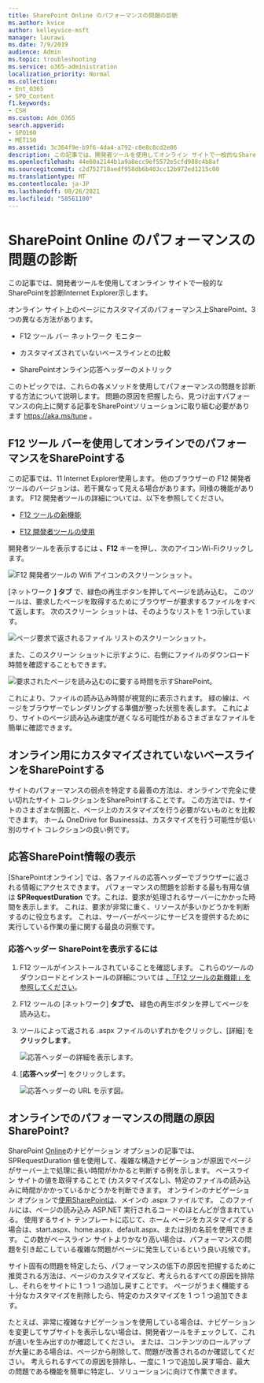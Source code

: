 ```yaml
---
title: SharePoint Online のパフォーマンスの問題の診断
ms.author: kvice
author: kelleyvice-msft
manager: laurawi
ms.date: 7/9/2019
audience: Admin
ms.topic: troubleshooting
ms.service: o365-administration
localization_priority: Normal
ms.collection:
- Ent_O365
- SPO_Content
f1.keywords:
- CSH
ms.custom: Adm_O365
search.appverid:
- SPO160
- MET150
ms.assetid: 3c364f9e-b9f6-4da4-a792-c8e8c8cd2e86
description: この記事では、開発者ツールを使用してオンライン サイトで一般的なSharePointを診断Internet Explorer示します。
ms.openlocfilehash: 44e60a2144b1a9a8ecc9ef5572e5cfd988c4b8af
ms.sourcegitcommit: c2d752718aedf958db6b403cc12b972ed1215c00
ms.translationtype: MT
ms.contentlocale: ja-JP
ms.lasthandoff: 08/26/2021
ms.locfileid: "58561100"
---
```

# <a name="diagnosing-performance-issues-with-sharepoint-online"></a>SharePoint Online のパフォーマンスの問題の診断

この記事では、開発者ツールを使用してオンライン サイトで一般的なSharePointを診断Internet Explorer示します。
  
オンライン サイト上のページにカスタマイズのパフォーマンス上SharePoint、3 つの異なる方法があります。
  
- F12 ツール バー ネットワーク モニター

- カスタマイズされていないベースラインとの比較

- SharePointオンライン応答ヘッダーのメトリック

このトピックでは、これらの各メソッドを使用してパフォーマンスの問題を診断する方法について説明します。 問題の原因を把握したら、見つけ出すパフォーマンスの向上に関する記事をSharePointソリューションに取り組む必要があります https://aka.ms/tune 。
  
## <a name="using-the-f12-tool-bar-to-diagnose-performance-in-sharepoint-online"></a>F12 ツール バーを使用してオンラインでのパフォーマンスをSharePointする
<a name="F12ToolInfo"> </a>

この記事では、11 Internet Explorer使用します。 他のブラウザーの F12 開発者ツールのバージョンは、若干異なって見える場合があります。同様の機能があります。 F12 開発者ツールの詳細については、以下を参照してください。
  
- [F12 ツールの新機能](/previous-versions/windows/internet-explorer/ie-developer/dev-guides/bg182632(v=vs.85))

- [F12 開発者ツールの使用](/previous-versions/windows/internet-explorer/ie-developer/samples/bg182326(v=vs.85))

開発者ツールを表示するには **、F12** キーを押し、次のアイコンWi-Fiクリックします。
  
![F12 開発者ツールの Wifi アイコンのスクリーンショット。](../media/27acacbb-5688-459a-aa2f-5c8c5f17b76e.png)
  
[ネットワーク **] タブ** で、緑色の再生ボタンを押してページを読み込む。 このツールは、要求したページを取得するためにブラウザーが要求するファイルをすべて返します。 次のスクリーン ショットは、そのようなリストを 1 つ示しています。
  
![ページ要求で返されるファイル リストのスクリーンショット。](../media/247a9422-76da-4b0c-bed3-ce77b05e4560.png)
  
また、このスクリーン ショットに示すように、右側にファイルのダウンロード時間を確認することもできます。
  
![要求されたページを読み込むのに要する時間を示すSharePoint。](../media/d71ad1fa-9018-4fae-82eb-c1838e7db0ff.png)
  
これにより、ファイルの読み込み時間が視覚的に表示されます。 緑の線は、ページをブラウザーでレンダリングする準備が整った状態を表します。 これにより、サイトのページ読み込み速度が遅くなる可能性があるさまざまなファイルを簡単に確認できます。
  
## <a name="setting-up-a-non-customized-baseline-for-sharepoint-online"></a>オンライン用にカスタマイズされていないベースラインをSharePointする
<a name="F12ToolInfo"> </a>

サイトのパフォーマンスの弱点を特定する最善の方法は、オンラインで完全に使い切れたサイト コレクションをSharePointすることです。 この方法では、サイトのさまざまな側面と、ページ上のカスタマイズを行う必要がないものとを比較できます。 ホーム OneDrive for Businessは、カスタマイズを行う可能性が低い別のサイト コレクションの良い例です。
  
## <a name="viewing-sharepoint-response-header-information"></a>応答SharePoint情報の表示
<a name="F12ToolInfo"> </a>

[SharePointオンライン] では、各ファイルの応答ヘッダーでブラウザーに返される情報にアクセスできます。 パフォーマンスの問題を診断する最も有用な値は **SPRequestDuration** です。これは、要求が処理されるサーバーにかかった時間を表示します。 これは、要求が非常に重く、リソースが多いかどうかを判断するのに役立ちます。 これは、サーバーがページにサービスを提供するために実行している作業の量に関する最良の洞察です。

### <a name="to-view-sharepoint-response-header-information"></a>応答ヘッダー SharePointを表示するには
  
1. F12 ツールがインストールされていることを確認します。 これらのツールのダウンロードとインストールの詳細については [、「F12 ツールの新機能」を参照してください](/previous-versions/windows/internet-explorer/ie-developer/dev-guides/bg182632(v=vs.85))。

2. F12 ツールの [ネットワーク] **タブで、** 緑色の再生ボタンを押してページを読み込む。

3. ツールによって返される .aspx ファイルのいずれかをクリックし、[詳細] を **クリックします**。

    ![応答ヘッダーの詳細を表示します。](../media/1f8a044a-caf8-4613-be2b-7e064141ac8a.png)
  
4. [**応答ヘッダー**] をクリックします。

    ![応答ヘッダーの URL を示す図。](../media/efc7076e-447e-447e-882a-ae3aa721e2c3.png)
  
## <a name="whats-causing-performance-issues-in-sharepoint-online"></a>オンラインでのパフォーマンスの問題の原因SharePoint?
<a name="F12ToolInfo"> </a>

SharePoint [Online](navigation-options-for-sharepoint-online.md)のナビゲーション オプションの記事では、SPRequestDuration 値を使用して、複雑な構造ナビゲーションが原因でページがサーバー上で処理に長い時間がかかると判断する例を示します。 ベースライン サイトの値を取得することで (カスタマイズなし)、特定のファイルの読み込みに時間がかかっているかどうかを判断できます。 オンラインのナビゲーション オプションで[使用SharePointは](navigation-options-for-sharepoint-online.md)、メインの .aspx ファイルです。 このファイルには、ページの読み込み ASP.NET 実行されるコードのほとんどが含まれている。 使用するサイト テンプレートに応じて、ホーム ページをカスタマイズする場合は、start.aspx、home.aspx、default.aspx、または別の名前を使用できます。 この数がベースライン サイトよりかなり高い場合は、パフォーマンスの問題を引き起こしている複雑な問題がページに発生しているという良い兆候です。
  
サイト固有の問題を特定したら、パフォーマンスの低下の原因を把握するために推奨される方法は、ページのカスタマイズなど、考えられるすべての原因を排除し、それらをサイトに 1 つ 1 つ追加し戻すことです。 ページがうまく機能する十分なカスタマイズを削除したら、特定のカスタマイズを 1 つ 1 つ追加できます。
  
たとえば、非常に複雑なナビゲーションを使用している場合は、ナビゲーションを変更してサブサイトを表示しない場合は、開発者ツールをチェックして、これが違いを生み出すのか確認してください。 または、コンテンツのロールアップが大量にある場合は、ページから削除して、問題が改善されるのか確認してください。 考えられるすべての原因を排除し、一度に 1 つで追加し戻す場合、最大の問題である機能を簡単に特定し、ソリューションに向けて作業できます。
